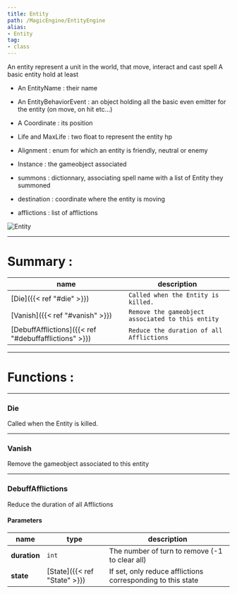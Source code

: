 ```yaml
---
title: Entity
path: /MagicEngine/EntityEngine
alias: 
- Entity
tag: 
- class
---
```

An entity represent a unit in the world, that move, interact and cast spell
A basic entity hold at least
- An EntityName : their name
- An EntityBehaviorEvent : an object holding all the basic even emitter for the entity (on move, on hit etc...)
- A Coordinate : its position
- Life and MaxLife : two float to represent the entity hp
- Alignment : enum for which an entity is friendly, neutral or enemy
- Instance : the gameobject associated
- summons : dictionnary, associating spell name with a list of Entity they summoned

- destination : coordinate where the entity is moving
- afflictions : list of afflictions  

![Entity](Entity.svg "Entity")

---
# Summary :
name|description
----|----
[Die]({{< ref "#die" >}}) | `Called when the Entity is killed.`
[Vanish]({{< ref "#vanish" >}}) | `Remove the gameobject associated to this entity`
[DebuffAfflictions]({{< ref "#debuffafflictions" >}}) | `Reduce the duration of all Afflictions`

---
# Functions :

---
### Die
Called when the Entity is killed.

---
### Vanish
Remove the gameobject associated to this entity

---
### DebuffAfflictions
Reduce the duration of all Afflictions

#### Parameters
name|type|description
-----|-----|-----
**duration**|`int`|The number of turn to remove (-1 to clear all)
**state**|[State]({{< ref "State" >}})|If set, only reduce afflictions corresponding to this state
